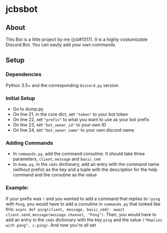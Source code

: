 # jcbsbot
## About
This Bot is a little project by me (jcb#1317). It is a highly costumizable Discord Bot. You can easily add your own commands.
## Setup
### Dependencies
Python 3.5+ and the corresponding `discord.py` version
### Initial Setup

   * Go to dump.py
   * On line 21, in the core dict, set `"token"` to your bot token
   * On line 22, set `"prefix"` to what you want to use as your bot prefix
   * On line 23, set `"bot_owner_id"` to your own ID
   * On line 24, set `"bot_owner_name"` to your own discord name

### Adding Commands

   * In `commands.py`, add the command coroutine. It should take three parameters, `client`, `message` and `basic_cmd`
   * In `dump.py`, in the `cmds` dictionary, add an entry with the command name (without prefix) as the key and a tuple with the description for the help command and the coroutine as the value

### Example:

If your prefix was `!` and you wanted to add a command that replies to `!ping` with `Pong`, you would have to add a coroutine in `commands.py` that looked like this: `async def ping(client, message, basic_cmd): await client.send_message(message.channel, "Pong")`. Then, you would have to add an entry in the `cmds` dictionary with the key `ping` and the value `("Replies with pong", c.ping)`. And now you're all set
